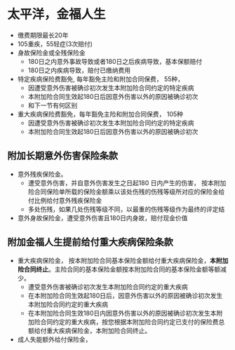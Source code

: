 # 太平洋，金福人生
- 缴费期限最长20年
- 105重疾，55轻症(3次赔付)
- 身故保险金或全残保险金
  - 180日之内意外事故导致或者180日之后疾病导致，基本保额赔付
  - 180日之内疾病导致，赔付已缴纳费用
- 特定疾病保险费豁免, 每年豁免主险和附加合同保费， 55种， 
  -  因遭受意外伤害被确诊初次发生本附加险合同约定的特定疾病
  -  本附加险合同生效起180日后因意外伤害以外的原因被确诊初次
  -  和下一节有何区别
- 重大疾病保险费豁免，每年豁免主险和附加合同保费， 105种
  -  因遭受意外伤害被确诊初次发生本附加险合同约定的特定疾病
  -  本附加险合同生效起180日后因意外伤害以外的原因被确诊初次

## 附加长期意外伤害保险条款
- 意外残疾保险金。
  - 遭受意外伤害，并自意外伤害发生之日起180 日内产生的伤害， 按本附加险合同保险单所载的保险金额乘以该处伤残的伤残等级所对应的保险金给付比例给付意外残疾保险金
  - 多处伤残，如果几处伤残等级不同，以最重的伤残等级作为最终的评定结
- 意外身故保险金，遭受意外伤害且180日内身故，赔付现金价值
## 附加金福人生提前给付重大疾病保险条款
- 重大疾病保险金， 按本附加险合同基本保险金额给付重大疾病保险金，**本附加险合同终止**。主险合同的基本保险金额按本附加险合同的基本保险金额等额减少。
  - 遭受意外伤害被确诊初次发生本附加险合同约定的重大疾病
  - 在本附加险合同生效起180日后，因意外伤害以外的原因被确诊初次发生本附加险合同约定的重大疾病
  - 在本附加险合同生效180日内因意外伤害以外的原因被确诊初次发生本附加险合同约定的重大疾病，按您根据本附加险合同约定已支付的保险费总额给付重大疾病保险金，本附加险合同终止。
- 成人失能额外给付保险金， 